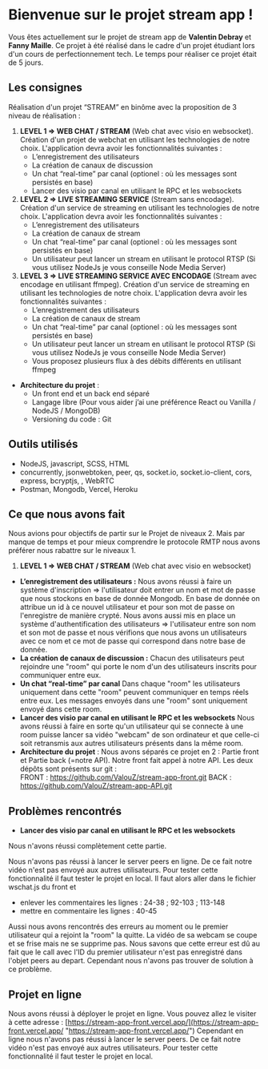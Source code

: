 # Bienvenue sur le projet stream app !

Vous êtes actuellement sur le projet de stream app de **Valentin Debray**  et **Fanny Maille**. Ce projet à été réalisé dans le cadre d'un projet étudiant lors d'un cours de perfectionnement tech. Le temps pour réaliser ce projet était de 5 jours.

## Les consignes

Réalisation d'un projet “STREAM” en binôme avec la proposition de 3 niveau de réalisation :
1. **LEVEL 1 => WEB CHAT / STREAM** (Web chat avec visio en websocket). 
Création d'un projet de webchat en utilisant les technologies de notre choix. L'application devra avoir les fonctionnalités suivantes :
	- L’enregistrement des utilisateurs
	- La création de canaux de discussion
	- Un chat “real-time” par canal (optionel : où les messages sont persistés en base)
	- Lancer des visio par canal en utilisant le RPC et les websockets
2. **LEVEL 2 => LIVE STREAMING SERVICE** (Stream sans encodage). 
Création d'un service de streaming en utilisant les technologies de notre choix. L'application devra avoir les fonctionnalités suivantes :
	- L’enregistrement des utilisateurs
	- La création de canaux de stream
	- Un chat “real-time” par canal (optionel : où les messages sont persistés en base)
	- Un utilisateur peut lancer un stream en utilisant le protocol RTSP (Si vous utilisez
NodeJs je vous conseille Node Media Server)
3. **LEVEL 3 => LIVE STREAMING SERVICE AVEC ENCODAGE** (Stream avec encodage en utilisant ffmpeg). 
Création d'un service de streaming en utilisant les technologies de notre choix. L'application devra avoir les fonctionnalités suivantes :
	- L’enregistrement des utilisateurs
	- La création de canaux de stream
	- Un chat “real-time” par canal (optionel : où les messages sont persistés en base)
	- Un utilisateur peut lancer un stream en utilisant le protocol RTSP (Si vous utilisez
	NodeJs je vous conseille Node Media Server)
	- Vous proposez plusieurs flux à des débits différents en utilisant ffmpeg

- **Architecture du projet** :
	- Un front end et un back end séparé
	- Langage libre (Pour vous aider j’ai une préférence React ou Vanilla / NodeJS / MongoDB)
	- Versioning du code : Git

## Outils utilisés

 - NodeJS, javascript, SCSS, HTML
 - concurrently, jsonwebtoken, peer, qs, socket.io, socket.io-client,
   cors, express, bcryptjs, , WebRTC
 - Postman, Mongodb, Vercel, Heroku

## Ce que nous avons fait

Nous avions pour objectifs de partir sur le Projet de niveaux 2. Mais par manque de temps et pour mieux comprendre le protocole RMTP nous avons préférer nous rabattre sur le niveaux 1. 
1. **LEVEL 1 => WEB CHAT / STREAM** (Web chat avec visio en websocket)
- **L’enregistrement des utilisateurs :**
Nous avons réussi à faire un système d'inscription => l'utilisateur doit entrer un nom et mot de passe que nous stockons en base de donnée Mongodb. En base de donnée on attribue un id à ce nouvel utilisateur et pour son mot de passe on l'enregistre de manière crypté.
Nous avons aussi mis en place un système d'authentification des utilisateurs => l'utilisateur entre son nom et son mot de passe et nous vérifions que nous avons un utilisateurs avec ce nom et ce mot de passe qui correspond dans notre base de donnée.
- **La création de canaux de discussion :**
Chacun des utilisateurs peut rejoindre une "room" qui porte le nom d'un des utilisateurs inscrits pour communiquer entre eux. 
- **Un chat “real-time” par canal** 
Dans chaque "room" les utilisateurs uniquement dans cette "room" peuvent communiquer en temps réels entre eux. Les messages envoyés dans une "room" sont uniquement envoyé dans cette room.
- **Lancer des visio par canal en utilisant le RPC et les websockets**
Nous avons réussi à faire en sorte qu'un utilisateur qui se connecte à une room puisse lancer sa vidéo "webcam" de son ordinateur et que celle-ci soit retransmis aux autres utilisateurs présents dans la même room.
- **Architecture du projet** :
Nous avons séparés ce projet en 2 : Partie front et Partie back (=notre API). Notre front fait appel à notre API.
Les deux dépôts sont présents sur git :  
FRONT : https://github.com/ValouZ/stream-app-front.git
BACK : https://github.com/ValouZ/stream-app-API.git

## Problèmes rencontrés

- **Lancer des visio par canal en utilisant le RPC et les websockets**

Nous n'avons réussi complètement cette partie.

Nous n'avons pas réussi à lancer le server peers en ligne. De ce fait notre vidéo n'est pas envoyé aux autres utilisateurs. Pour tester cette fonctionnalité il faut tester le projet en local.
Il faut alors aller dans le fichier wschat.js du front et 
- enlever les commentaires les lignes : 24-38 ; 92-103 ; 113-148
- mettre en commentaire les lignes : 40-45

Aussi nous avons rencontrés des erreurs au moment ou le premier utilisateur qui a rejoint la "room" la quitte. La vidéo de sa webcam se coupe et se frise mais ne se supprime pas. Nous savons que cette erreur est dû au fait que le call avec l'ID du premier utilisateur n'est pas enregistré dans l'objet peers au depart. Cependant nous n'avons pas trouver de solution à ce problème.

## Projet en ligne

Nous avons réussi à déployer le projet en ligne. Vous pouvez allez le visiter à cette adresse :
[https://stream-app-front.vercel.app/](https://stream-app-front.vercel.app/ "https://stream-app-front.vercel.app/")
Cependant en ligne nous n'avons pas réussi à lancer le server peers. De ce fait notre vidéo n'est pas envoyé aux autres utilisateurs. Pour tester cette fonctionnalité il faut tester le projet en local.
